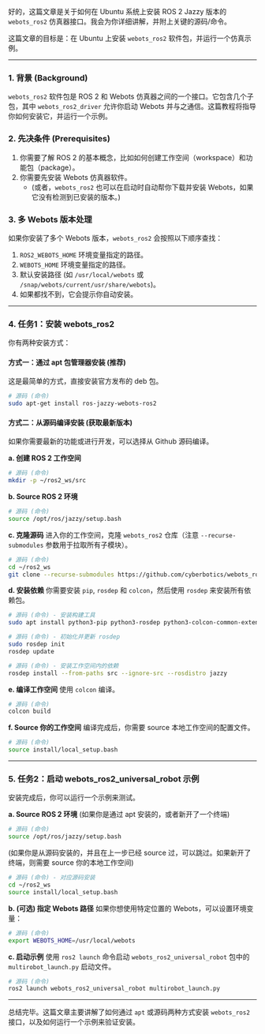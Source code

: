 好的，这篇文章是关于如何在 Ubuntu 系统上安装 ROS 2 Jazzy 版本的 `webots_ros2` 仿真器接口。我会为你详细讲解，并附上关键的源码/命令。

这篇文章的目标是：在 Ubuntu 上安装 `webots_ros2` 软件包，并运行一个仿真示例。

-----

### 1\. 背景 (Background)

`webots_ros2` 软件包是 ROS 2 和 Webots 仿真器之间的一个接口。它包含几个子包，其中 `webots_ros2_driver` 允许你启动 Webots 并与之通信。这篇教程将指导你如何安装它，并运行一个示例。

### 2\. 先决条件 (Prerequisites)

1.  你需要了解 ROS 2 的基本概念，比如如何创建工作空间（workspace）和功能包（package）。
2.  你需要先安装 Webots 仿真器软件。
      * (或者，`webots_ros2` 也可以在启动时自动帮你下载并安装 Webots，如果它没有检测到已安装的版本。)

### 3\. 多 Webots 版本处理

如果你安装了多个 Webots 版本，`webots_ros2` 会按照以下顺序查找：

1.  `ROS2_WEBOTS_HOME` 环境变量指定的路径。
2.  `WEBOTS_HOME` 环境变量指定的路径。
3.  默认安装路径 (如 `/usr/local/webots` 或 `/snap/webots/current/usr/share/webots`)。
4.  如果都找不到，它会提示你自动安装。

-----

### 4\. 任务1：安装 webots\_ros2

你有两种安装方式：

#### 方式一：通过 apt 包管理器安装 (推荐)

这是最简单的方式，直接安装官方发布的 deb 包。

```bash
# 源码 (命令)
sudo apt-get install ros-jazzy-webots-ros2
```

#### 方式二：从源码编译安装 (获取最新版本)

如果你需要最新的功能或进行开发，可以选择从 Github 源码编译。

**a. 创建 ROS 2 工作空间**

```bash
# 源码 (命令)
mkdir -p ~/ros2_ws/src
```

**b. Source ROS 2 环境**

```bash
# 源码 (命令)
source /opt/ros/jazzy/setup.bash
```

**c. 克隆源码**
进入你的工作空间，克隆 `webots_ros2` 仓库（注意 `--recurse-submodules` 参数用于拉取所有子模块）。

```bash
# 源码 (命令)
cd ~/ros2_ws
git clone --recurse-submodules https://github.com/cyberbotics/webots_ros2.git src/webots_ros2
```

**d. 安装依赖**
你需要安装 `pip`, `rosdep` 和 `colcon`，然后使用 `rosdep` 来安装所有依赖包。

```bash
# 源码 (命令) - 安装构建工具
sudo apt install python3-pip python3-rosdep python3-colcon-common-extensions

# 源码 (命令) - 初始化并更新 rosdep
sudo rosdep init
rosdep update

# 源码 (命令) - 安装工作空间内的依赖
rosdep install --from-paths src --ignore-src --rosdistro jazzy
```

**e. 编译工作空间**
使用 `colcon` 编译。

```bash
# 源码 (命令)
colcon build
```

**f. Source 你的工作空间**
编译完成后，你需要 source 本地工作空间的配置文件。

```bash
# 源码 (命令)
source install/local_setup.bash
```

-----

### 5\. 任务2：启动 webots\_ros2\_universal\_robot 示例

安装完成后，你可以运行一个示例来测试。

**a. Source ROS 2 环境**
(如果你是通过 apt 安装的，或者新开了一个终端)

```bash
# 源码 (命令)
source /opt/ros/jazzy/setup.bash
```

(如果你是从源码安装的，并且在上一步已经 source 过，可以跳过。如果新开了终端，则需要 source 你的本地工作空间)

```bash
# 源码 (命令) - 对应源码安装
cd ~/ros2_ws
source install/local_setup.bash
```

**b. (可选) 指定 Webots 路径**
如果你想使用特定位置的 Webots，可以设置环境变量：

```bash
# 源码 (命令)
export WEBOTS_HOME=/usr/local/webots
```

**c. 启动示例**
使用 `ros2 launch` 命令启动 `webots_ros2_universal_robot` 包中的 `multirobot_launch.py` 启动文件。

```bash
# 源码 (命令)
ros2 launch webots_ros2_universal_robot multirobot_launch.py
```

-----

总结完毕。这篇文章主要讲解了如何通过 `apt` 或源码两种方式安装 `webots_ros2` 接口，以及如何运行一个示例来验证安装。